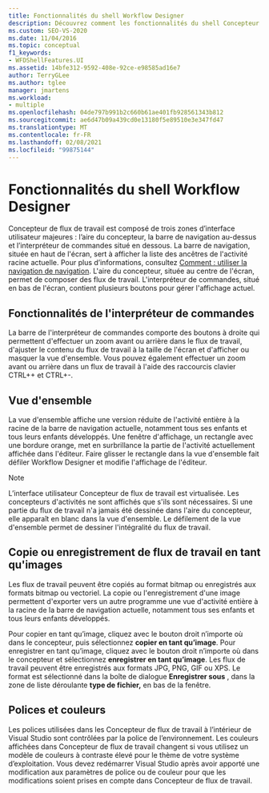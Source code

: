 ```yaml
---
title: Fonctionnalités du shell Workflow Designer
description: Découvrez comment les fonctionnalités du shell Concepteur de flux de travail contiennent un certain nombre de boutons pour la gestion de l’affichage actuel.
ms.custom: SEO-VS-2020
ms.date: 11/04/2016
ms.topic: conceptual
f1_keywords:
- WFDShellFeatures.UI
ms.assetid: 14bfe312-9592-408e-92ce-e98585ad16e7
author: TerryGLee
ms.author: tglee
manager: jmartens
ms.workload:
- multiple
ms.openlocfilehash: 04de797b991b2c660b61ae401fb928561343b812
ms.sourcegitcommit: ae6d47b09a439cd0e13180f5e89510e3e347fd47
ms.translationtype: MT
ms.contentlocale: fr-FR
ms.lasthandoff: 02/08/2021
ms.locfileid: "99875144"
---
```

# <a name="workflow-designer-shell-features"></a>Fonctionnalités du shell Workflow Designer

Concepteur de flux de travail est composé de trois zones d’interface utilisateur majeures : l’aire du concepteur, la barre de navigation au-dessus et l’interpréteur de commandes situé en dessous. La barre de navigation, située en haut de l'écran, sert à afficher la liste des ancêtres de l'activité racine actuelle. Pour plus d’informations, consultez [Comment : utiliser la navigation de navigation](../workflow-designer/how-to-use-breadcrumb-navigation.md). L'aire du concepteur, située au centre de l'écran, permet de composer des flux de travail. L'interpréteur de commandes, situé en bas de l'écran, contient plusieurs boutons pour gérer l'affichage actuel.

## <a name="shell-features"></a>Fonctionnalités de l'interpréteur de commandes
 La barre de l'interpréteur de commandes comporte des boutons à droite qui permettent d'effectuer un zoom avant ou arrière dans le flux de travail, d'ajuster le contenu du flux de travail à la taille de l'écran et d'afficher ou masquer la vue d'ensemble. Vous pouvez également effectuer un zoom avant ou arrière dans un flux de travail à l'aide des raccourcis clavier CTRL++ et CTRL+-.

## <a name="overview-map"></a>Vue d'ensemble
 La vue d'ensemble affiche une version réduite de l'activité entière à la racine de la barre de navigation actuelle, notamment tous ses enfants et tous leurs enfants développés. Une fenêtre d'affichage, un rectangle avec une bordure orange, met en surbrillance la partie de l'activité actuellement affichée dans l'éditeur. Faire glisser le rectangle dans la vue d'ensemble fait défiler Workflow Designer et modifie l'affichage de l'éditeur.

> [!NOTE]
> L’interface utilisateur Concepteur de flux de travail est virtualisée. Les concepteurs d'activités ne sont affichés que s'ils sont nécessaires. Si une partie du flux de travail n'a jamais été dessinée dans l'aire du concepteur, elle apparaît en blanc dans la vue d'ensemble. Le défilement de la vue d'ensemble permet de dessiner l'intégralité du flux de travail.

## <a name="copying-or-saving-workflows-as-images"></a>Copie ou enregistrement de flux de travail en tant qu'images
 Les flux de travail peuvent être copiés au format bitmap ou enregistrés aux formats bitmap ou vectoriel. La copie ou l'enregistrement d'une image permettent d'exporter vers un autre programme une vue d'activité entière à la racine de la barre de navigation actuelle, notamment tous ses enfants et tous leurs enfants développés.

 Pour copier en tant qu’image, cliquez avec le bouton droit n’importe où dans le concepteur, puis sélectionnez **copier en tant qu’image**. Pour enregistrer en tant qu’image, cliquez avec le bouton droit n’importe où dans le concepteur et sélectionnez **enregistrer en tant qu’image**. Les flux de travail peuvent être enregistrés aux formats JPG, PNG, GIF ou XPS. Le format est sélectionné dans la boîte de dialogue **Enregistrer sous** , dans la zone de liste déroulante **type de fichier,** en bas de la fenêtre.

## <a name="fonts-and-colors"></a>Polices et couleurs

Les polices utilisées dans les Concepteur de flux de travail à l’intérieur de Visual Studio sont contrôlées par la police de l’environnement. Les couleurs affichées dans Concepteur de flux de travail changent si vous utilisez un modèle de couleurs à contraste élevé pour le thème de votre système d’exploitation. Vous devez redémarrer Visual Studio après avoir apporté une modification aux paramètres de police ou de couleur pour que les modifications soient prises en compte dans Concepteur de flux de travail.